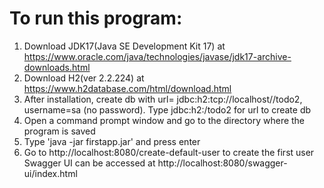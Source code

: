 # To run this program:

1. Download JDK17(Java SE Development Kit 17) at https://www.oracle.com/java/technologies/javase/jdk17-archive-downloads.html
2. Download H2(ver 2.2.224) at https://www.h2database.com/html/download.html 
3. After installation, create db with url= jdbc:h2:tcp://localhost//todo2, username=sa (no password). Type jdbc:h2:/todo2 for url to create db
4. Open a command prompt window and go to the directory where the program is saved
5. Type 'java -jar firstapp.jar' and press enter
6. Go to http://localhost:8080/create-default-user to create the first user
 Swagger UI can be accessed at http://localhost:8080/swagger-ui/index.html
